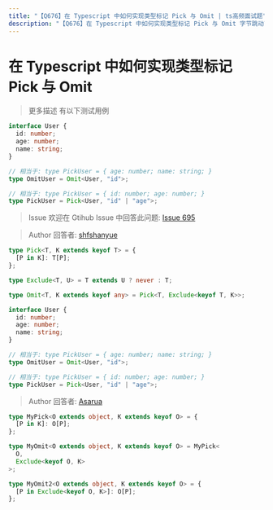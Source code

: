 ```yaml
---
title: "【Q676】在 Typescript 中如何实现类型标记 Pick 与 Omit | ts高频面试题"
description: "【Q676】在 Typescript 中如何实现类型标记 Pick 与 Omit 字节跳动面试题、阿里腾讯面试题、美团小米面试题。"
---
```


# 在 Typescript 中如何实现类型标记 Pick 与 Omit

> 更多描述
> 有以下测试用例

```ts
interface User {
  id: number;
  age: number;
  name: string;
}

// 相当于: type PickUser = { age: number; name: string; }
type OmitUser = Omit<User, "id">;

// 相当于: type PickUser = { id: number; age: number; }
type PickUser = Pick<User, "id" | "age">;
```

> Issue
> 欢迎在 Gtihub Issue 中回答此问题: [Issue 695](https://github.com/shfshanyue/Daily-Question/issues/695)

> Author
> 回答者: [shfshanyue](https://github.com/shfshanyue)

```ts
type Pick<T, K extends keyof T> = {
  [P in K]: T[P];
};

type Exclude<T, U> = T extends U ? never : T;

type Omit<T, K extends keyof any> = Pick<T, Exclude<keyof T, K>>;
```

```ts
interface User {
  id: number;
  age: number;
  name: string;
}

// 相当于: type PickUser = { age: number; name: string; }
type OmitUser = Omit<User, "id">;

// 相当于: type PickUser = { id: number; age: number; }
type PickUser = Pick<User, "id" | "age">;
```

> Author
> 回答者: [Asarua](https://github.com/Asarua)

```typescript
type MyPick<O extends object, K extends keyof O> = {
  [P in K]: O[P];
};

type MyOmit<O extends object, K extends keyof O> = MyPick<
  O,
  Exclude<keyof O, K>
>;

type MyOmit2<O extends object, K extends keyof O> = {
  [P in Exclude<keyof O, K>]: O[P];
};
```

